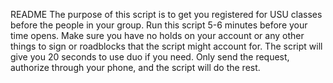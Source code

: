 README 
The purpose of this script is to get you registered for USU classes before the people in your group.
Run this script 5-6 minutes before your time opens. Make sure you have no holds on your account or
any other things to sign or roadblocks that the script might account for. The script will give you
20 seconds to use duo if you need. Only send the request, authorize through your phone, and the
script will do the rest.